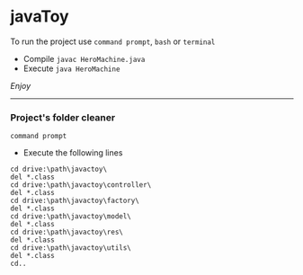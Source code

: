 # javaToy

To run the project use `command prompt`, `bash` or `terminal`

* Compile `javac HeroMachine.java`
* Execute `java HeroMachine`

*Enjoy*

---------------------

### Project's folder cleaner

`command prompt` 

* Execute the following lines

``` 
cd drive:\path\javactoy\
del *.class
cd drive:\path\javactoy\controller\
del *.class
cd drive:\path\javactoy\factory\
del *.class
cd drive:\path\javactoy\model\
del *.class
cd drive:\path\javactoy\res\
del *.class
cd drive:\path\javactoy\utils\
del *.class
cd..
```
